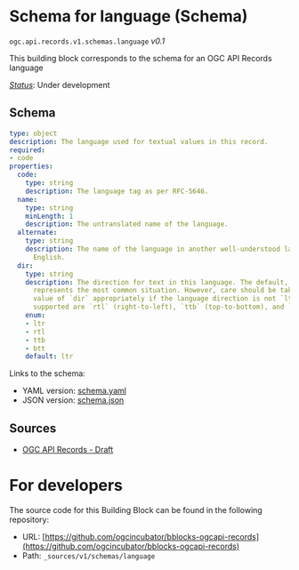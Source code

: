 
# Schema for language (Schema)

`ogc.api.records.v1.schemas.language` *v0.1*

This building block corresponds to the schema for an OGC API Records language

[*Status*](http://www.opengis.net/def/status): Under development

## Schema

```yaml
type: object
description: The language used for textual values in this record.
required:
- code
properties:
  code:
    type: string
    description: The language tag as per RFC-5646.
  name:
    type: string
    minLength: 1
    description: The untranslated name of the language.
  alternate:
    type: string
    description: The name of the language in another well-understood language, usually
      English.
  dir:
    type: string
    description: The direction for text in this language. The default, `ltr` (left-to-right),
      represents the most common situation. However, care should be taken to set the
      value of `dir` appropriately if the language direction is not `ltr`. Other values
      supported are `rtl` (right-to-left), `ttb` (top-to-bottom), and `btt` (bottom-to-top).
    enum:
    - ltr
    - rtl
    - ttb
    - btt
    default: ltr

```

Links to the schema:

* YAML version: [schema.yaml](https://ogcincubator.github.io/bblocks-ogcapi-records/build/annotated/api/records/v1/schemas/language/schema.json)
* JSON version: [schema.json](https://ogcincubator.github.io/bblocks-ogcapi-records/build/annotated/api/records/v1/schemas/language/schema.yaml)

## Sources

* [OGC API Records - Draft](https://docs.ogc.org/DRAFTS/20-004.html)

# For developers

The source code for this Building Block can be found in the following repository:

* URL: [https://github.com/ogcincubator/bblocks-ogcapi-records](https://github.com/ogcincubator/bblocks-ogcapi-records)
* Path: `_sources/v1/schemas/language`

